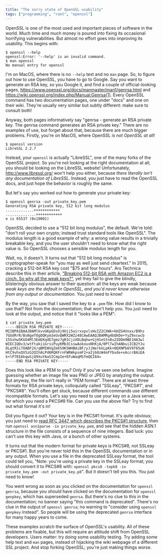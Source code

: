 ```yaml
---
title: "The sorry state of OpenSSL usability"
tags: ["programming", "rant", "openssl"]
---
```


OpenSSL is one of the most used and important pieces of software in the world.
Much time and much money is poured into fixing its occasional horrifying vulnerabilities.
But almost no effort goes into improving its usability.
This begins with:

```
$ openssl --help
openssl:Error: '--help' is an invalid command.
$ man openssl
No manual entry for openssl
```

I'm on MacOS, where there is no `--help` text and no `man` page.
So, to figure out how to use OpenSSL, you have to go to Google.
Say you want to generate an RSA key,
so you Google it,
and find a couple of official-looking pages,
<https://www.openssl.org/docs/manmaster/man1/genrsa.html>
and <https://wiki.openssl.org/index.php/Manual:Genrsa(1)>.
Every OpenSSL command has two documentation pages,
one under "docs" and one on their wiki.
They're usually very similar but subtly different:
make sure to consult both!

Anyway, both pages informatively say
"genrsa - generate an RSA private key.
The genrsa command generates an RSA private key."
There are no examples of use,
but forget about that,
because there are much bigger problems.
Firstly,
you're on MacOS,
where OpenSSL _is not OpenSSL at all_!

```
$ openssl version
LibreSSL 2.2.7
```

Instead, your `openssl` is actually "LibreSSL",
one of the many forks of the OpenSSL project.
So you're not looking at the right documentation at all;
you should be looking on the LibreSSL website!
Unfortunately, <http://www.libressl.org/> won't help you either,
because _there literally isn't any documentation of LibreSSL_.
Instead, you just have to read the OpenSSL docs,
and just hope the behavior is roughly the same.

But let's say you worked out how to generate your private key:

```
$ openssl genrsa -out private_key.pem
Generating RSA private key, 512 bit long modulus
.............++++++++++++
..............++++++++++++
e is 65537 (0x10001)
```

OpenSSL decided to use a "512 bit long modulus", the default.
We're told: "don't roll your own crypto;
instead trust standard tools like OpenSSL".
The modulus length is a good example of why:
a wrong value results in a trivially breakable key,
and you the user shouldn't need to know what the right value is.
So OpenSSL chooses a sensible modulus length for you.

Wait, no, it doesn't.
It turns out that "512 bit long modulus" is
cryptographer-speak for "you may as well just send cleartext."
In 2015, cracking a 512-bit RSA key cost "$75 and four hours".
Ars Technica describe this in their article,
["Breaking 512-bit RSA with Amazon EC2 is a cinch. So why all the weak keys?"](https://arstechnica.com/information-technology/2015/10/breaking-512-bit-rsa-with-amazon-ec2-is-a-cinch-so-why-all-the-weak-keys/),
yet they fail to give the blindly, blisteringly obvious answer to their question:
all the keys are weak because _weak keys are the default in OpenSSL,
and you'd never know otherwise from any output or documentation._
You just need to know!

By the way, you saw that I saved the key to a `.pem` file.
How did I know to use that?
Not from the documentation; that won't help you.
You just need to look at the output, and notice that it "looks like a PEM":

```
$ cat private_key.pem
-----BEGIN RSA PRIVATE KEY-----
MIIBPAIBAAJBAMlkvvGKpGDsOj9Uji5oirxvpxlsHxIZ2CXWk+kHZG4Vnxx/B9hz
7GUdRrR/BsNgefOgOQKym3eUvQWRX2WZz48CAwEAAQJBAMRg4bQkDe+YyZ9xcwcb
15Sxhw5KGO4Ml3EmEKqdE7gmz7gR1CjzXDLBqhw+GjH1eStn8u2IDDm9BE1HA3wl
WIECIQDv3/wtFtakiiGrsiPuyKMb3CsswAokouxNhKjA/0PlTwIhANbuiICB2YJu
DLgtR1i7OABF2X/qBMIWVqZmXS9KSWHBAiBF/yJjNerkkLpKk+0QXNPb6V9f65oK
HtC9vhxQVSzG2QIhALPd6RQKFrnFWRWkpsmF2+a2jb8zW4oFYbxde+xAccrBAiEA
k+lP7EEAkqwSjQ9XuYAaSICmp2e+EFuWaqMSfmQEI84=
-----END RSA PRIVATE KEY-----
```

Does this look like a PEM to you?
Only if you've seen one before.
Imagine guessing whether an image file was PNG or JPEG by analyzing the output.
But anyway, the file isn't really in "PEM format".
There are at least three formats for RSA private keys,
colloquially called "SSLeay", "PKCS#1", and "PKCS#8".
You'll often get stuck,
because different commands use different incompatible formats.
Let's say you need to use your key on a Java server, for which you need a PKCS#8 file.
Can you use the above file?
Try to find out what format it's in!

Did you figure it out?
Your key is in the PKCS#1 format.
It's quite obvious;
you just need to [read RFC 3447 which describes the PKCS#1 structure](https://tools.ietf.org/html/rfc3447#appendix-A.1.2),
then run `openssl asn1parse -in private_key.pem`,
and see that the hidden ASN.1 structure in the file consists of a sequence of nine integers.
Bad luck: you can't use this key with Java, or a bunch of other systems.

It turns out that the modern format for private keys is PKCS#8, not SSLeay or PKCS#1.
But you're never told this in the OpenSSL documentation or in any output.
When you use a file in the deprecated SSLeay format, the tool could tell you,
"Note: you're using a private key in the SSLeay format;
you should convert it to PKCS#8 with: `openssl pkcs8 -topk8 -in private_key.pem -out private_key.p8`".
But it doesn't tell you this.
You just need to know!

You went wrong as soon as you clicked on the documentation for `openssl genrsa`,
because you _should_ have clicked on the documentation for `openssl genpkey`,
which has superseded `genrsa`.
But there's no clue to this in the documentation;
no banner saying "this command is deprecated".
There's no clue in the output of `openssl genrsa`;
no warning to "consider using `openssl genpkey` instead".
So people will be using the deprecated `genrsa` interface for many happy years to come.

These examples scratch the surface of OpenSSL's usability.
All of these problems are fixable,
but this will require an attitude shift from OpenSSL developers.
Users matter: try doing some usability testing.
Try adding some help text and `man` pages,
instead of hijacking the wiki webpage of a different SSL project.
And stop forking OpenSSL; you're just making things worse.
